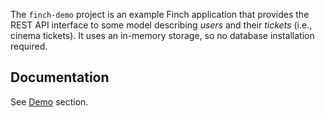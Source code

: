 The `finch-demo` project is an example Finch application that provides the REST API interface to some model describing 
_users_ and their _tickets_ (i.e., cinema tickets). It uses an in-memory storage, so no database installation required.  

Documentation
-------------
See [Demo](/docs/demo.md) section.
